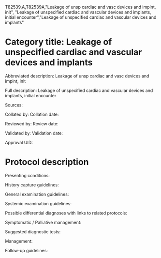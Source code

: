 T82539,A,T82539A,"Leakage of unsp cardiac and vasc devices and implnt, init", "Leakage of unspecified cardiac and vascular devices and implants, initial encounter","Leakage of unspecified cardiac and vascular devices and implants"
# Category title: Leakage of unspecified cardiac and vascular devices and implants

Abbreviated description: Leakage of unsp cardiac and vasc devices and implnt, init

Full description: Leakage of unspecified cardiac and vascular devices and implants, initial encounter

Sources:

Collated by:
Collation date:

Reviewed by:
Review date:

Validated by:
Validation date:

Approval UID:

# Protocol description

Presenting conditions:

History capture guidelines:

General examination guidelines:

Systemic examination guidelines:

Possible differential diagnoses with links to related protocols:

Symptomatic / Palliative management:

Suggested diagnostic tests:

Management:

Follow-up guidelines:
